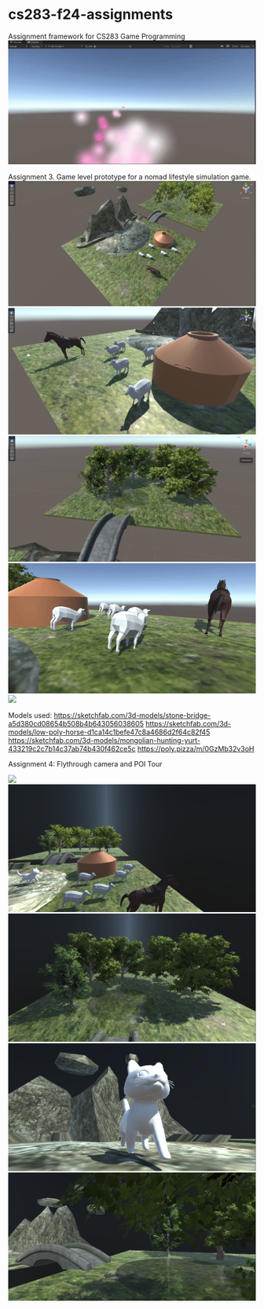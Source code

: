 # cs283-f24-assignments
Assignment framework for CS283 Game Programming
![](https://github.com/saniya05m/cs283-f24-assignments/blob/main/ParticleEffect.gif)

Assignment 3. Game level prototype for a nomad lifestyle simulation game.
![](https://github.com/saniya05m/cs283-f24-assignments/blob/main/whole_scene.jpeg)
![](https://github.com/saniya05m/cs283-f24-assignments/blob/main/sheeps_and_horse.jpeg)
![](https://github.com/saniya05m/cs283-f24-assignments/blob/main/bridge_and_trees.jpeg)
![](https://github.com/saniya05m/cs283-f24-assignments/blob/main/sheep_animation.gif)
![](https://github.com/saniya05m/cs283-f24-assignments/blob/main/sceneview.gif)

Models used:
https://sketchfab.com/3d-models/stone-bridge-a5d380cd08654b508b4b643056038605
https://sketchfab.com/3d-models/low-poly-horse-d1ca14c1befe47c8a4686d2f64c82f45
https://sketchfab.com/3d-models/mongolian-hunting-yurt-433219c2c7b14c37ab74b430f462ce5c
https://poly.pizza/m/0GzMb32v3oH

Assignment 4: Flythrough camera and POI Tour

![](https://github.com/saniya05m/cs283-f24-assignments/blob/main/POI_Tour.gif)
![](https://github.com/saniya05m/cs283-f24-assignments/blob/main/Wholeview.png)
![](https://github.com/saniya05m/cs283-f24-assignments/blob/main/Trees.png)
![](https://github.com/saniya05m/cs283-f24-assignments/blob/main/Cat_on_mountain.png)
![](https://github.com/saniya05m/cs283-f24-assignments/blob/main/Pond_mountain.png)

